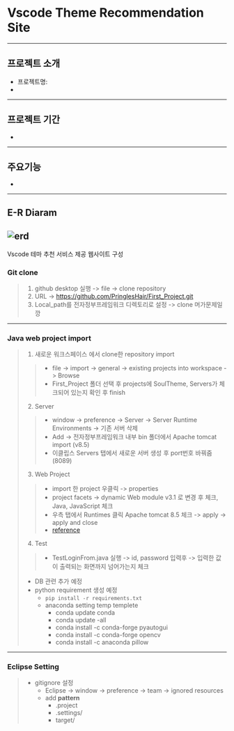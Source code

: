 # Vscode Theme Recommendation Site
--------------
## 프로젝트 소개
* 프로젝트명: 
* 
--------------
## 프로젝트 기간
* 
--------------
## 주요기능
* 
--------------
## E-R Diaram
![erd]()
--------------


Vscode 테마 추천 서비스 제공 웹사이트 구성

### Git clone
> 1. github desktop 실행 -> file -> clone repository
> 2. URL -> https://github.com/PringlesHair/First_Project.git
> 3. Local_path를 전자정부프레임워크 디렉토리로 설정 -> clone
> 머가문제일깡
--------------
### Java web project import
> 1. 새로운 워크스페이스 에서 clone한 repository import
>> - file -> import -> general -> existing projects into workspace -> Browse 
>> - First_Project 폴더 선택 후 projects에 SoulTheme, Servers가 체크되어 있는지 확인 후 finish
> 2. Server 
>> - window -> preference -> Server -> Server Runtime Environments -> 기존 서버 삭제
>> - Add -> 전자정부프레임워크 내부 bin 폴더에서 Apache tomcat import (v8.5)
>> - 이클립스 Servers 탭에서 새로운 서버 생성 후 port번호 바꿔줌 (8089)
> 3. Web Project
>> - import 한 project 우클릭 -> properties
>> - project facets -> dynamic Web module v3.1 로 변경 후 체크, Java, JavaScript 체크
>> - 우측 탭에서 Runtimes 클릭 Apache tomcat 8.5 체크 -> apply -> apply and close
>> - [reference](https://ucong-9796.tistory.com/162)
> 4. Test
>> - TestLoginFrom.java 실행 -> id, password 입력후 -> 입력한 값이 출력되는 화면까지 넘어가는지 체크
> - DB 관련 추가 예정
> - python requirement 생성 예정
>    - ```pip install -r requirements.txt```
>    - anaconda setting temp templete
>       - conda update conda
>       - conda update -all
>       - conda install -c conda-forge pyautogui
>       - conda install -c conda-forge opencv
>       - conda install -c anaconda pillow
--------------
### Eclipse Setting
> - gitignore 설정
>   - Eclipse -> window -> preference -> team -> ignored resources
>   - add **pattern**
>       - .project
>       - .settings/
>       - target/
